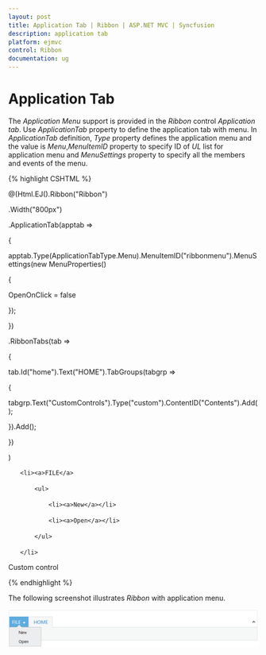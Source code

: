 ```yaml
---
layout: post
title: Application Tab | Ribbon | ASP.NET MVC | Syncfusion
description: application tab
platform: ejmvc
control: Ribbon
documentation: ug
---
```


# Application Tab

The _Application Menu_ support is provided in the _Ribbon_ control _Application tab_. Use _ApplicationTab_ property to define the application tab with menu. In _ApplicationTab_ definition, _Type_ property defines the application menu and the value is _Menu_,_MenuItemID_ property to specify ID of _UL_ list for application menu and _MenuSettings_ property to specify all the members and events of the menu.




{% highlight CSHTML %}

@(Html.EJ().Ribbon("Ribbon")

.Width("800px")

.ApplicationTab(apptab =>

{

apptab.Type(ApplicationTabType.Menu).MenuItemID("ribbonmenu").MenuSettings(new MenuProperties()


{

OpenOnClick = false

});

})

.RibbonTabs(tab =>

{

tab.Id("home").Text("HOME").TabGroups(tabgrp =>

{

tabgrp.Text("CustomControls").Type("custom").ContentID("Contents").Add();

}).Add();

})

)

<ul id="ribbonmenu">

	<li><a>FILE</a>

		<ul>

			<li><a>New</a></li>

			<li><a>Open</a></li>

		</ul>

	</li>

</ul>

<div id="Contents">Custom control</div>




{% endhighlight %}



The following screenshot illustrates _Ribbon_ with application menu.

![](Application-Tab_images/Application-Tab_img1.png)





